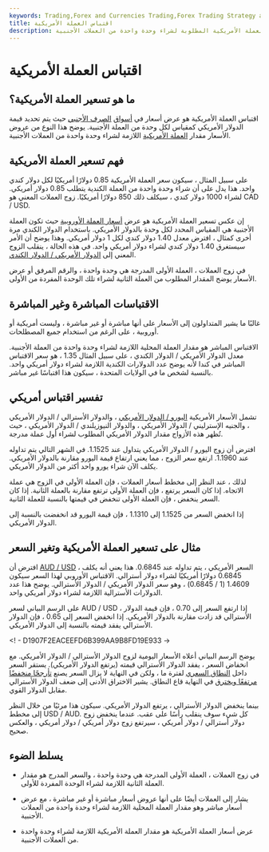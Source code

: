 ```yaml
---
keywords: Trading,Forex and Currencies Trading,Forex Trading Strategy and Education,Strategy and Education
title: اقتباس العملة الأمريكية
description: عرض أسعار العملة الأمريكية هو مقدار العملة الأمريكية المطلوبة لشراء وحدة واحدة من العملات الأجنبية.
---
```


# اقتباس العملة الأمريكية
## ما هو تسعير العملة الأمريكية؟

اقتباس العملة الأمريكية هو عرض أسعار في [أسواق](/foreign-exchange-markets) [الصرف الأجنبي](/foreign-exchange-markets) حيث يتم تحديد قيمة الدولار الأمريكي كمقياس لكل وحدة من العملة الأجنبية. يوضح هذا النوع من عروض الأسعار مقدار [العملة الأمريكية](/currency) اللازمة لشراء وحدة واحدة من العملات الأجنبية.

## فهم تسعير العملة الأمريكية

على سبيل المثال ، سيكون سعر العملة الأمريكية 0.85 دولارًا أمريكيًا لكل دولار كندي واحد. هذا يدل على أن شراء وحدة واحدة من العملة الكندية يتطلب 0.85 دولار أمريكي. لشراء 1000 دولار كندي ، سيكلف ذلك 850 دولارًا أمريكيًا. زوج العملات المعني هو CAD / USD.

إن عكس تسعير العملة الأمريكية هو عرض [أسعار العملة الأوروبية](/directquote) حيث تكون العملة الأجنبية هي المقياس المحدد لكل وحدة بالدولار الأمريكي. باستخدام الدولار الكندي مرة أخرى كمثال ، افترض معدل 1.40 دولار كندي لكل 1 دولار أمريكي. وهذا يوضح أن الأمر سيستغرق 1.40 دولار كندي لشراء دولار أمريكي واحد. في هذه الحالة ، ينقلب الزوج المعني إلى [الدولار الأمريكي / الدولار الكندي](/usd-cad-us-dollar-canadian-dollar-currency-pair).

في زوج العملات ، العملة الأولى المدرجة هي وحدة واحدة ، والرقم المرفق أو عرض الأسعار يوضح المقدار المطلوب من العملة الثانية لشراء تلك الوحدة المفردة من الأولى.

## الاقتباسات المباشرة وغير المباشرة

غالبًا ما يشير المتداولون إلى الأسعار على أنها مباشرة أو غير مباشرة ، وليست أمريكية أو أوروبية ، على الرغم من استخدام جميع المصطلحات.

الاقتباس المباشر هو مقدار العملة المحلية اللازمة لشراء وحدة واحدة من العملة الأجنبية. معدل الدولار الأمريكي / الدولار الكندي ، على سبيل المثال 1.35 ، هو سعر الاقتباس المباشر في كندا لأنه يوضح عدد الدولارات الكندية اللازمة لشراء دولار أمريكي واحد. بالنسبة لشخص ما في الولايات المتحدة ، سيكون هذا اقتباسًا غير مباشر.

## تفسير اقتباس أمريكي

تشمل الأسعار الأمريكية [اليورو / الدولار الأمريكي](/eur-usd-euro-us-dollar-currency-pair) ، والدولار الأسترالي / الدولار الأمريكي ، والجنيه الإسترليني / الدولار الأمريكي ، والدولار النيوزيلندي / الدولار الأمريكي ، حيث تُظهر هذه الأزواج مقدار الدولار الأمريكي المطلوب لشراء أول عملة مدرجة.

افترض أن زوج اليورو / الدولار الأمريكي يتداول عند 1.1525. في الشهر التالي يتم تداوله عند 1.1960. ارتفع سعر الزوج ، مما يعني ارتفاع قيمة اليورو مقارنة بالدولار الأمريكي. يكلف الآن شراء يورو واحد أكثر من الدولار الأمريكي.

لذلك ، عند النظر إلى مخطط أسعار العملات ، فإن العملة الأولى في الزوج هي عملة الاتجاه. إذا كان السعر يرتفع ، فإن العملة الأولى ترتفع مقارنة بالعملة الثانية. إذا كان السعر ينخفض ، فإن العملة الأولى تنخفض في قيمتها بالنسبة للعملة الثانية.

إذا انخفض السعر من 1.1525 إلى 1.1310 ، فإن قيمة اليورو قد انخفضت بالنسبة إلى الدولار الأمريكي.

## مثال على تسعير العملة الأمريكية وتغير السعر

افترض أن [AUD / USD](/aud-usd-australian-dollar-us-dollar-currency-pair) ، السعر الأمريكي ، يتم تداوله عند 0.6845. هذا يعني أنه يكلف 0.6845 دولارًا أمريكيًا لشراء دولار أسترالي. الاقتباس الأوروبي لهذا السعر سيكون 1.4609 (1 / 0.6845) ، وهو سعر الدولار الأمريكي / الدولار الأسترالي. يوضح هذا عدد الدولارات الأسترالية اللازمة لشراء دولار أمريكي واحد.

على الرسم البياني لسعر AUD / USD ، إذا ارتفع السعر إلى 0.70 ، فإن قيمة الدولار الأسترالي قد زادت مقارنة بالدولار الأمريكي. إذا انخفض السعر إلى 0.65 ، فإن الدولار الأسترالي يفقد قيمته بالنسبة إلى الدولار الأمريكي.

<! - D1907F2EACEEFD6B399AA9B8FD19E933 ->

يوضح الرسم البياني أعلاه الأسعار اليومية لزوج الدولار الأسترالي / الدولار الأمريكي. مع انخفاض السعر ، يفقد الدولار الأسترالي قيمته (يرتفع الدولار الأمريكي). يستقر السعر داخل [النطاق السعري](/tradingrange) لفترة ما ، ولكن في النهاية لا يزال السعر يصنع [تأرجحًا منخفضًا](/swinghigh) [مرتفعًا ويخترق](/swinghigh) في النهاية قاع النطاق. يشير الاختراق الأدنى إلى ضعف الدولار الأسترالي مقابل الدولار القوي.

بينما ينخفض الدولار الأسترالي ، يرتفع الدولار الأمريكي. سيكون هذا مرئيًا من خلال النظر إلى مخطط USD / AUD. كل شيء سوف ينقلب رأسًا على عقب. عندما ينخفض زوج دولار أسترالي / دولار أمريكي ، سيرتفع زوج دولار أمريكي / دولار أمريكي ، والعكس صحيح.

## يسلط الضوء

- في زوج العملات ، العملة الأولى المدرجة هي وحدة واحدة ، والسعر المدرج هو مقدار العملة الثانية اللازمة لشراء الوحدة المفردة للأولى.

- يشار إلى العملات أيضًا على أنها عروض أسعار مباشرة أو غير مباشرة ، مع عرض أسعار مباشر وهو مقدار العملة المحلية اللازمة لشراء وحدة واحدة من العملات الأجنبية.

- عرض أسعار العملة الأمريكية هو مقدار العملة الأمريكية اللازمة لشراء وحدة واحدة من العملات الأجنبية.

